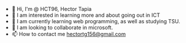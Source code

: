 - 👋 Hi, I'm @ HCT96, Hector Tapia
- 👀 I am interested in learning more and about going out in ICT
- 🌱 I am currently learning web programming, as well as studying TSU.
- 💞️ I am looking to collaborate in microsoft.
- 📫 How to contact me hectortg156@gmail.com
<!---
HCT96/HCT96 is a ✨ special ✨ repository because its `README.md` (this file) appears on your GitHub profile.
You can click the Preview link to take a look at your changes.
--->

